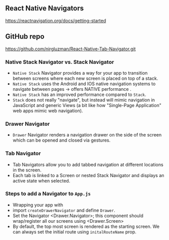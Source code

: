## React Native Navigators

https://reactnavigation.org/docs/getting-started

## GitHub repo

https://github.com/nirgluzman/React-Native-Tab-Navigator.git

### Native Stack Navigator vs. Stack Navigator

- `Native Stack` Navigator provides a way for your app to transition between screens where each new
  screen is placed on top of a stack.
- `Native Stack` uses the Android and IOS native navigation systems to navigate between pages ->
  offers NATIVE performance .
- `Native Stack` has an improved performance compared to `Stack`.
- `Stack` does not really "navigate", but instead will mimic navigation in JavaScript and generic
  Views (a bit like how "Single-Page Application" web apps mimic web navigation).

### Drawer Navigator

- `Drawer` Navigator renders a navigation drawer on the side of the screen which can be opened and
  closed via gestures.

### Tab Navigator

- Tab Navigators allow you to add tabbed navigation at different locations in the screen.
- Each tab is linked to a Screen or nested Stack Navigator and displays an active state when
  selected.

### Steps to add a Navigator to `App.js`

- Wrapping your app with <NavigationContainer>
- import `createDrawerNavigator` and define `Drawer`.
- Set the Navigator <Drawer.Navigator>; this component should wrap/register all our screens using
  <Drawer.Screen>
- By default, the top most screen is rendered as the starting screen. We can always set the initial
  route using `initalRouteName` prop.
